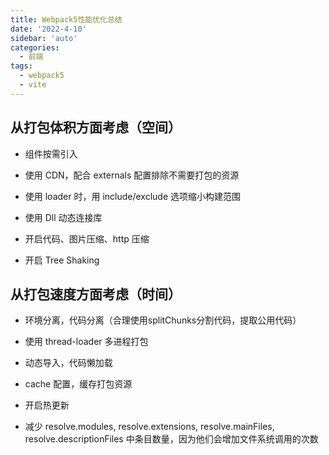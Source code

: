 ```yaml
---
title: Webpack5性能优化总结
date: '2022-4-10'
sidebar: 'auto'
categories:
  - 前端
tags:
  - webpack5
  - vite
---
```


## 从打包体积方面考虑（空间）

- 组件按需引入

- 使用 CDN，配合 externals 配置排除不需要打包的资源

- 使用 loader 时，用 include/exclude 选项缩小构建范围

- 使用 Dll 动态连接库

- 开启代码、图片压缩、http 压缩

- 开启 Tree Shaking

## 从打包速度方面考虑（时间）

- 环境分离，代码分离（合理使用splitChunks分割代码，提取公用代码）

- 使用 thread-loader 多进程打包

- 动态导入，代码懒加载

- cache 配置，缓存打包资源

- 开启热更新

- 减少 resolve.modules, resolve.extensions, resolve.mainFiles, resolve.descriptionFiles 中条目数量，因为他们会增加文件系统调用的次数
